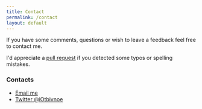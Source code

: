 ```yaml
---
title: Contact
permalink: /contact
layout: default
---
```


If you have some comments, questions or wish to leave a feedback feel free to contact me.

I'd appreciate a [pull request](https://github.com/Otbivnoe/Otbivnoe.github.io/pulls) if you detected some typos or spelling mistakes.

### Contacts
- <a href="mailto:{{ site.email }}">Email me</a>
- [Twitter @iOtbivnoe](https://twitter.com/iOtbivnoe)